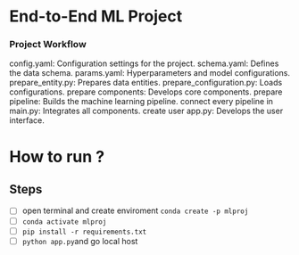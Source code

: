 # End-to-End ML Project
### Project Workflow
config.yaml: Configuration settings for the project.
schema.yaml: Defines the data schema.
params.yaml: Hyperparameters and model configurations.
prepare_entity.py: Prepares data entities.
prepare_configuration.py: Loads configurations.
prepare components: Develops core components.
prepare pipeline: Builds the machine learning pipeline.
connect every pipeline in main.py: Integrates all components.
create user app.py: Develops the user interface.


How to run ?
=============
## Steps
- [ ] open terminal and create enviroment `conda create -p mlproj`
- [ ] `conda activate mlproj`
- [ ] `pip install -r requirements.txt`
- [ ] `python app.py`and go local host
